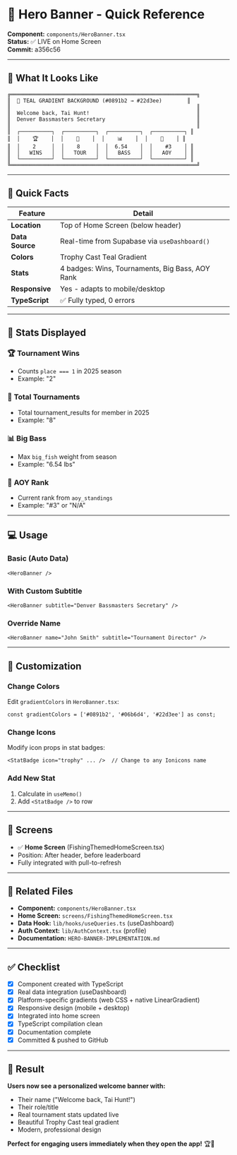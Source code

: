 # 🎣 Hero Banner - Quick Reference

**Component:** `components/HeroBanner.tsx`  
**Status:** ✅ LIVE on Home Screen  
**Commit:** a356c56

---

## 📸 What It Looks Like

```
╔═══════════════════════════════════════════════════════════╗
║  🌊 TEAL GRADIENT BACKGROUND (#0891b2 → #22d3ee)        ║
║                                                           ║
║  Welcome back, Tai Hunt!                                  ║
║  Denver Bassmasters Secretary                             ║
║                                                           ║
║  ┌──────────┐  ┌──────────┐  ┌──────────┐  ┌──────────┐ ║
║  │    🏆    │  │    🎣    │  │    📊    │  │    🏅    │ ║
║  │    2     │  │    8     │  │  6.54    │  │    #3    │ ║
║  │   WINS   │  │   TOUR   │  │   BASS   │  │   AOY    │ ║
║  └──────────┘  └──────────┘  └──────────┘  └──────────┘ ║
╚═══════════════════════════════════════════════════════════╝
```

---

## 🚀 Quick Facts

| Feature | Detail |
|---------|--------|
| **Location** | Top of Home Screen (below header) |
| **Data Source** | Real-time from Supabase via `useDashboard()` |
| **Colors** | Trophy Cast Teal Gradient |
| **Stats** | 4 badges: Wins, Tournaments, Big Bass, AOY Rank |
| **Responsive** | Yes - adapts to mobile/desktop |
| **TypeScript** | ✅ Fully typed, 0 errors |

---

## 🎯 Stats Displayed

### 🏆 **Tournament Wins**
- Counts `place === 1` in 2025 season
- Example: "2"

### 🎣 **Total Tournaments**
- Total tournament_results for member in 2025
- Example: "8"

### 📊 **Big Bass**
- Max `big_fish` weight from season
- Example: "6.54 lbs"

### 🏅 **AOY Rank**
- Current rank from `aoy_standings`
- Example: "#3" or "N/A"

---

## 💻 Usage

### **Basic (Auto Data)**
```tsx
<HeroBanner />
```

### **With Custom Subtitle**
```tsx
<HeroBanner subtitle="Denver Bassmasters Secretary" />
```

### **Override Name**
```tsx
<HeroBanner name="John Smith" subtitle="Tournament Director" />
```

---

## 🎨 Customization

### **Change Colors**
Edit `gradientColors` in `HeroBanner.tsx`:
```tsx
const gradientColors = ['#0891b2', '#06b6d4', '#22d3ee'] as const;
```

### **Change Icons**
Modify icon props in stat badges:
```tsx
<StatBadge icon="trophy" ... />  // Change to any Ionicons name
```

### **Add New Stat**
1. Calculate in `useMemo()`
2. Add `<StatBadge />` to row

---

## 📱 Screens

- ✅ **Home Screen** (FishingThemedHomeScreen.tsx)
- Position: After header, before leaderboard
- Fully integrated with pull-to-refresh

---

## 🔗 Related Files

- **Component:** `components/HeroBanner.tsx`
- **Home Screen:** `screens/FishingThemedHomeScreen.tsx`
- **Data Hook:** `lib/hooks/useQueries.ts` (useDashboard)
- **Auth Context:** `lib/AuthContext.tsx` (profile)
- **Documentation:** `HERO-BANNER-IMPLEMENTATION.md`

---

## ✅ Checklist

- [x] Component created with TypeScript
- [x] Real data integration (useDashboard)
- [x] Platform-specific gradients (web CSS + native LinearGradient)
- [x] Responsive design (mobile + desktop)
- [x] Integrated into home screen
- [x] TypeScript compilation clean
- [x] Documentation complete
- [x] Committed & pushed to GitHub

---

## 🎉 Result

**Users now see a personalized welcome banner with:**
- Their name ("Welcome back, Tai Hunt!")
- Their role/title
- Real tournament stats updated live
- Beautiful Trophy Cast teal gradient
- Modern, professional design

**Perfect for engaging users immediately when they open the app!** 🏆🎣

